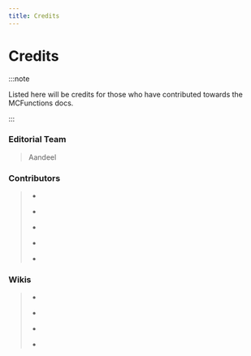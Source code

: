 ```yaml
---
title: Credits
---
```


# Credits

:::note

Listed here will be credits for those who have contributed towards the MCFunctions docs.

:::

### Editorial Team

> Aandeel

### Contributors

> -
> *
> -
> *
> -

### Wikis

> *
> -
> *
> -